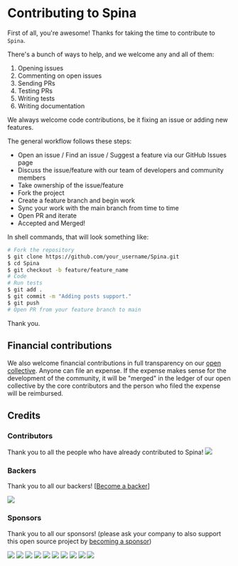 # Contributing to Spina

First of all, you're awesome! Thanks for taking the time to contribute to `Spina`.

There's a bunch of ways to help, and we welcome any and all of them:

1. Opening issues
2. Commenting on open issues
3. Sending PRs
4. Testing PRs
5. Writing tests
6. Writing documentation

We always welcome code contributions, be it fixing an issue or adding new features.

The general workflow follows these steps:

- Open an issue / Find an issue / Suggest a feature via our GitHub Issues page
- Discuss the issue/feature with our team of developers and community members
- Take ownership of the issue/feature
- Fork the project
- Create a feature branch and begin work
- Sync your work with the main branch from time to time
- Open PR and iterate
- Accepted and Merged!

In shell commands, that will look something like:

```sh
# Fork the repository
$ git clone https://github.com/your_username/Spina.git
$ cd Spina
$ git checkout -b feature/feature_name
# Code
# Run tests
$ git add .
$ git commit -m "Adding posts support."
$ git push
# Open PR from your feature branch to main
```

Thank you.


## Financial contributions

We also welcome financial contributions in full transparency on our [open collective](https://opencollective.com/Spina).
Anyone can file an expense. If the expense makes sense for the development of the community, it will be "merged" in the ledger of our open collective by the core contributors and the person who filed the expense will be reimbursed.


## Credits


### Contributors

Thank you to all the people who have already contributed to Spina!
<a href="graphs/contributors"><img src="https://opencollective.com/Spina/contributors.svg?width=890" /></a>


### Backers

Thank you to all our backers! [[Become a backer](https://opencollective.com/Spina#backer)]

<a href="https://opencollective.com/Spina#backers" target="_blank"><img src="https://opencollective.com/Spina/backers.svg?width=890"></a>


### Sponsors

Thank you to all our sponsors! (please ask your company to also support this open source project by [becoming a sponsor](https://opencollective.com/Spina#sponsor))

<a href="https://opencollective.com/Spina/sponsor/0/website" target="_blank"><img src="https://opencollective.com/Spina/sponsor/0/avatar.svg"></a>
<a href="https://opencollective.com/Spina/sponsor/1/website" target="_blank"><img src="https://opencollective.com/Spina/sponsor/1/avatar.svg"></a>
<a href="https://opencollective.com/Spina/sponsor/2/website" target="_blank"><img src="https://opencollective.com/Spina/sponsor/2/avatar.svg"></a>
<a href="https://opencollective.com/Spina/sponsor/3/website" target="_blank"><img src="https://opencollective.com/Spina/sponsor/3/avatar.svg"></a>
<a href="https://opencollective.com/Spina/sponsor/4/website" target="_blank"><img src="https://opencollective.com/Spina/sponsor/4/avatar.svg"></a>
<a href="https://opencollective.com/Spina/sponsor/5/website" target="_blank"><img src="https://opencollective.com/Spina/sponsor/5/avatar.svg"></a>
<a href="https://opencollective.com/Spina/sponsor/6/website" target="_blank"><img src="https://opencollective.com/Spina/sponsor/6/avatar.svg"></a>
<a href="https://opencollective.com/Spina/sponsor/7/website" target="_blank"><img src="https://opencollective.com/Spina/sponsor/7/avatar.svg"></a>
<a href="https://opencollective.com/Spina/sponsor/8/website" target="_blank"><img src="https://opencollective.com/Spina/sponsor/8/avatar.svg"></a>
<a href="https://opencollective.com/Spina/sponsor/9/website" target="_blank"><img src="https://opencollective.com/Spina/sponsor/9/avatar.svg"></a>